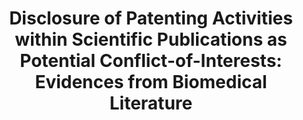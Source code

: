 ---
layout: default
contributors:
- Luca Falciola
- Massimo Barbieri
cost: None
description: 'Most scientific publishers require authors to submit their manuscripts
  with a text reporting their own parallel activities, including patent-related ones,
  that may be considered as potential Conflict-of-Interest (COI). The authors’ or
  institutional patenting activities disclosed as COI in the official version of the
  article within Conflict-of-Interest Statements (COIS) are generally analysed in
  the literature using either very focused or non-systematic approaches. This study
  proposes methods for assessing COIS presence and main features, particularly with
  respect to patent information, across biomedical topics and journals that are covered
  in the PubMed database for the period 2011-2022.


  The data used for this project is obtained via structured searches of PubMed and
  Scholar Lens, using searches detailed in the documentation.'
documentation: https://assets.researchsquare.com/files/rs-3022970/v1/750fe82ea1989b37659632d7.pdf
doi: https://doi.org/10.21203/rs.3.rs-3022970/v1
last_edit: Mon, 19 Jun 2023 16:48:19 GMT
maintained_by: lfalciola@scibilis.be
open_access: 'TRUE'
shortname: patent_disclosure_conflicts
tags:
- Conflict of interest
- Non-patent Literature
- Patents
- PubMed
- Scientific databases
- COVID-19
title: 'Disclosure of Patenting Activities within Scientific Publications as Potential
  Conflict-of-Interests: Evidences from Biomedical Literature'
uuid: 6f5304ed-0b8f-41ea-a39b-6f66f267ca32
versioning: 'FALSE'
---